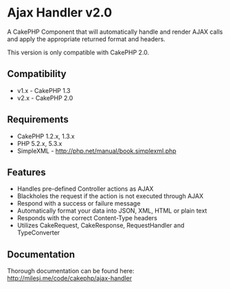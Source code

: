 # Ajax Handler v2.0 #

A CakePHP Component that will automatically handle and render AJAX calls and apply the appropriate returned format and headers.

This version is only compatible with CakePHP 2.0.

## Compatibility ##

* v1.x - CakePHP 1.3
* v2.x - CakePHP 2.0

## Requirements ##

* CakePHP 1.2.x, 1.3.x
* PHP 5.2.x, 5.3.x
* SimpleXML - http://php.net/manual/book.simplexml.php

## Features ##

* Handles pre-defined Controller actions as AJAX
* Blackholes the request if the action is not executed through AJAX
* Respond with a success or failure message
* Automatically format your data into JSON, XML, HTML or plain text
* Responds with the correct Content-Type headers
* Utilizes CakeRequest, CakeResponse, RequestHandler and TypeConverter

## Documentation ##

Thorough documentation can be found here: http://milesj.me/code/cakephp/ajax-handler
